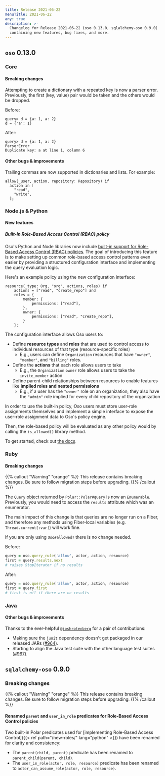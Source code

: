 ```yaml
---
title: Release 2021-06-22
menuTitle: 2021-06-22
any: true
description: >-
  Changelog for Release 2021-06-22 (oso 0.13.0, sqlalchemy-oso 0.9.0)
  containing new features, bug fixes, and more.
---
```


## `oso` 0.13.0

### Core

#### Breaking changes

Attempting to create a dictionary with a repeated key is now a parser error.
Previously, the first (key, value) pair would be taken and the others would be
dropped.

Before:

```polar
query> d = {a: 1, a: 2}
d = {'a': 1}
```

After:

```polar
query> d = {a: 1, a: 2}
ParserError
Duplicate key: a at line 1, column 6
```

#### Other bugs & improvements

Trailing commas are now supported in dictionaries and lists. For example:

```polar
allow(_user, action, repository: Repository) if
  action in [
    "read",
    "write",
  ];
```

### Node.js & Python

#### New features

##### Built-in Role-Based Access Control (RBAC) policy

Oso's Python and Node libraries now include [built-in support for Role-Based Access Control (RBAC) policies](/guides/roles).
The goal of introducing this feature is to make setting up common role-based access control patterns even easier
by providing a structured configuration interface and implementing the query evaluation logic.

Here's an example policy using the new configuration interface:

```polar
resource(_type: Org, "org", actions, roles) if
    actions = ["read", "create_repo"] and
    roles = {
        member: {
            permissions: ["read"],
        },
        owner: {
            permissions: ["read", "create_repo"],
        }
    };
```

The configuration interface allows Oso users to:
- Define **resource types** and **roles** that are used to control access to individual resources of that type (resource-specific roles)
  - E.g., users can define `Organization` resources that have `"owner"`, `"member"`, and `"billing"` roles.
- Define the **actions** that each role allows users to take
  - E.g., the `Organization` `owner` role allows users to take the `invite_member` action
- Define parent-child relationships between resources to enable features like **implied roles and nested permissions**
  - E.g., if a user has the `"owner"` role on an organization, they also have the `"admin"` role implied for every child repository of the organization

In order to use the built-in policy, Oso users must store user-role assignments themselves and implement a simple interface to expose the user-role assignment data to Oso's policy engine.

Then, the role-based policy will be evaluated as any other policy would by calling the `is_allowed()` library method.

To get started, check out [the docs](/guides/roles).


<!-- TODO(gj): usual caveat about this being an experimental feature; talk to us
if you want to use it in prod. -->

### Ruby

#### Breaking changes

{{% callout "Warning" "orange" %}}
  This release contains breaking changes. Be sure to follow migration steps
  before upgrading.
{{% /callout %}}

The `Query` object returned by `Polar::Polar#query` is now an `Enumerable`.
Previously, you would need to access the `results` attribute which was an
enumerator.

The main impact of this change is that queries are no longer run on a Fiber, and
therefore any methods using Fiber-local variables (e.g. `Thread.current[:var]`)
will work fine.

If you are only using `Oso#allowed?` there is no change needed.

Before:

```ruby
query = oso.query_rule('allow', actor, action, resource)
first = query.results.next
# raises StopIterator if no results
```

After:

```ruby
query = oso.query_rule('allow', actor, action, resource)
first = query.first
# first is nil if there are no results
```

### Java

#### Other bugs & improvements

Thanks to the ever-helpful [`@joshrotenberg`](https://github.com/joshrotenberg)
for a pair of contributions:

- Making sure the `junit` dependency doesn't get packaged in our released JARs
  ([#964](https://github.com/osohq/oso/pull/964)).
- Starting to align the Java test suite with the other language test suites
  ([#967](https://github.com/osohq/oso/pull/967)).

## `sqlalchemy-oso` 0.9.0

### Breaking changes

{{% callout "Warning" "orange" %}}
  This release contains breaking changes. Be sure to follow migration steps
  before upgrading.
{{% /callout %}}

#### Renamed `parent` and `user_in_role` predicates for Role-Based Access Control policies

Two built-in Polar predicates used for [implementing Role-Based Access
Control]({{< ref path="/new-roles/" lang="python" >}}) have been renamed for
clarity and consistency:

- The `parent(child, parent)` predicate has been renamed to
  `parent_child(parent, child)`.
- The `user_in_role(actor, role, resource)` predicate has been renamed to
  `actor_can_assume_role(actor, role, resource)`.
